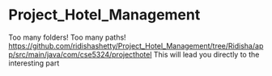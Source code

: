 # Project_Hotel_Management
Too many folders! Too many paths!
https://github.com/ridishashetty/Project_Hotel_Management/tree/Ridisha/app/src/main/java/com/cse5324/projecthotel
This will lead you directly to the interesting part
